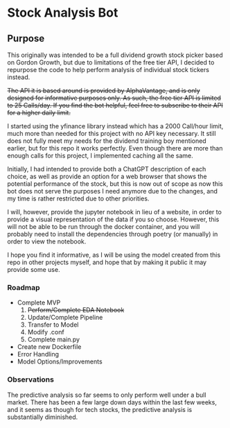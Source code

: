 # Stock Analysis Bot

## Purpose

This originally was intended to be a full dividend growth stock picker based on Gordon Growth, but due to limitations of the free tier API, I decided to repurpose the code to help perform analysis of individual stock tickers instead.<p>

~~The API it is based around is provided by AlphaVantage, and is only designed for informative purposes only.  As such, the free tier API is limited to 25 Calls/day.  If you find the bot helpful, feel free to subscribe to their API for a higher daily limit.~~<p>

I started using the yfinance library instead which has a 2000 Call/hour limit, much more than needed for this project with no API key necessary.  It still does not fully meet my needs for the dividend training boy mentioned earlier, but for this repo it works perfectly.  Even though there are more than enough calls for this project, I implemented caching all the same.<p>

Initially, I had intended to provide both a ChatGPT description of each choice, as well as provide an option for a web browser that shows the potential performance of the stock, but this is now out of scope as now this bot does not serve the purposes I need anymore due to the changes, and my time is rather restricted due to other priorities.<p>

I will, however, provide the jupyter notebook in lieu of a website, in order to provide a visual representation of the data if you so choose.  However, this will not be able to be run through the docker container, and you will probably need to install the dependencies through poetry (or manually) in order to view the notebook.<p>

I hope you find it informative, as I will be using the model created from this repo in other projects myself, and hope that by making it public it may provide some use.<p>

### Roadmap
- Complete MVP
    1. ~~Perform/Complete EDA Notebook~~
    2. Update/Complete Pipeline
    3. Transfer to Model
    4. Modify .conf
    5. Complete main.py
- Create new Dockerfile
- Error Handling
- Model Options/Improvements

### Observations

The predictive analysis so far seems to only perform well under a bull market.  There has been a few large down days within the last few weeks, and it seems as though for tech stocks, the predictive analysis is substantially diminished.

